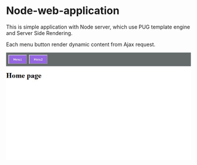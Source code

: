 # Node-web-application
This is simple application with Node server, which use PUG template engine and Server Side Rendering.

Each menu button render dynamic content from Ajax request.
<p><img border="0" src="web.gif"></p>

